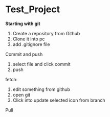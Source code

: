 # Test_Project
**Starting with git**
1. Create a repository from Github
2. Clone it into pc
3. add .gitignore file


Commit and push
1. select file and click commit
2. push

fetch:
1. edit something from github
2. open git 
3. Click into update selected icon from branch

Pull


